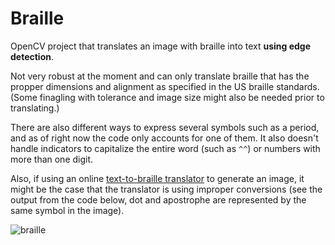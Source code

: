 # Braille
OpenCV project that translates an image with braille into text __using edge detection__.

Not very robust at the moment and can only translate braille that has the propper dimensions and alignment as specified in the US braille standards. (Some finagling with tolerance and image size might also be needed prior to translating.)

There are also different ways to express several symbols such as a period, and as of right now the code only accounts for one of them.
It also doesn't handle indicators to capitalize the entire word (such as `^^`) or numbers with more than one digit.

Also, if using an online [text-to-braille translator](https://www.atractor.pt/mat/matbr/matbraille-_en.html) to generate an image, it might be the case that the translator is using improper conversions (see the output from the code below, dot and apostrophe are represented by the same symbol in the image).

![braille](https://i.imgur.com/1Ox0UOg.jpg)

